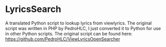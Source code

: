 LyricsSearch
============

A translated Python script to lookup lyrics from viewlyrics.
The original script was written in PHP by PedroHLC, I just converted it to Python for use in other Python scripts.
The original script can be found here: https://github.com/PedroHLC/ViewLyricsOpenSearcher
